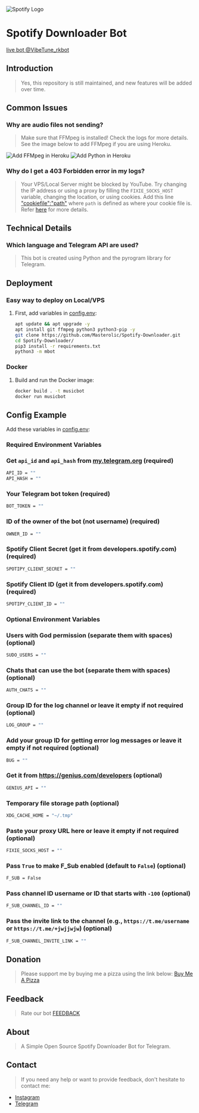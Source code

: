 ![Spotify Logo](https://upload.wikimedia.org/wikipedia/commons/1/19/Spotify_logo_without_text.svg)

# Spotify Downloader Bot

[live bot  @VibeTune_rkbot](https://t.me/VibeTune_rkbot)

## Introduction
> Yes, this repository is still maintained, and new features will be added over time.

## Common Issues

### Why are audio files not sending?
> Make sure that FFMpeg is installed! Check the logs for more details. See the image below to add FFMpeg if you are using Heroku.

![Add FFMpeg in Heroku](https://github.com/Masterolic/Spotify-Downloader/assets/93469093/0fbe0591-771a-460b-be69-3fb60536d44d)
![Add Python in Heroku](https://github.com/Masterolic/Spotify-Downloader/assets/93469093/6a0c1c9c-4c91-4bac-b6fb-0a40d5516e3c)

### Why do I get a 403 Forbidden error in my logs?
> Your VPS/Local Server might be blocked by YouTube. Try changing the IP address or using a proxy by filling the `FIXIE_SOCKS_HOST` variable, changing the location, or using cookies. Add this line ["cookiefile":"path"](https://github.com/Masterolic/Spotify-Downloader/blob/fe859965e62a5ca8f29fc69185cd132d456e4bfd/mbot/utils/mainhelper.py#L144) where `path` is defined as where your cookie file is. Refer [here](https://www.reddit.com/r/youtubedl/wiki/cookies/) for more details.


## Technical Details

### Which language and Telegram API are used?
> This bot is created using Python and the pyrogram library for Telegram.



## Deployment

### Easy way to deploy on Local/VPS
1. First, add variables in [config.env](https://github.com/Masterolic/Spotify-Downloader/blob/Latest/config.env):
   ```sh
   apt update && apt upgrade -y 
   apt install git ffmpeg python3 python3-pip -y
   git clone https://github.com/Masterolic/Spotify-Downloader.git 
   cd Spotify-Downloader/
   pip3 install -r requirements.txt 
   python3 -m mbot 
   ```

### Docker
1. Build and run the Docker image:
   ```sh
   docker build . -t musicbot
   docker run musicbot  
   ```



## Config Example
Add these variables in [config.env](https://github.com/Masterolic/Spotify-Downloader/blob/Latest/config.env):

### Required Environment Variables

### Get `api_id` and `api_hash` from [my.telegram.org](https://my.telegram.org) (required)
```sh
API_ID = ""
API_HASH = ""
```

### Your Telegram bot token (required)
```sh
BOT_TOKEN = ""
```

### ID of the owner of the bot (not username) (required)
```sh
OWNER_ID = ""
```
### Spotify Client Secret (get it from developers.spotify.com) (required)
```sh
SPOTIPY_CLIENT_SECRET = ""
```

### Spotify Client ID (get it from developers.spotify.com) (required)
```sh
SPOTIPY_CLIENT_ID = ""
```

### Optional Environment Variables

### Users with God permission (separate them with spaces) (optional)
```sh
SUDO_USERS = ""
```

### Chats that can use the bot (separate them with spaces) (optional)
```sh
AUTH_CHATS = ""
```

### Group ID for the log channel or leave it empty if not required (optional)
```sh
LOG_GROUP = ""
```


### Add your group ID for getting error log messages or leave it empty if not required (optional)
```sh
BUG = ""
```

### Get it from https://genius.com/developers (optional)
```sh
GENIUS_API = ""
```

### Temporary file storage path (optional)
```sh
XDG_CACHE_HOME = "~/.tmp"
```

### Paste your proxy URL here or leave it empty if not required (optional)
```sh
FIXIE_SOCKS_HOST = ""
```

### Pass `True` to make F_Sub enabled (default to `False`) (optional)
```sh
F_SUB = False
```

### Pass channel ID username or ID that starts with `-100` (optional)
```sh
F_SUB_CHANNEL_ID = ""
```

### Pass the invite link to the channel (e.g., `https://t.me/username` or `https://t.me/+jwjjwjw`) (optional)
```sh
F_SUB_CHANNEL_INVITE_LINK = ""
```

## Donation
> Please support me by buying me a pizza using the link below:
[Buy Me A Pizza](buymeacoffee.com/Rkgroup)

## Feedback
> Rate our bot [FEEDBACK](https://t.me/rkgroup_5316)

## About
> A Simple Open Source Spotify Downloader Bot for Telegram.

## Contact
> If you need any help or want to provide feedback, don't hesitate to contact me:

- [Instagram](https://www.instagram.com/rkgroup_5316?igsh=MXJiYWdxejhxZW11Mw==)
- [Telegram](https://t.me/rkgroup_5316)
